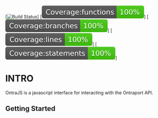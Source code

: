 [![Build Status](https://travis-ci.org/dashcraft/OntraJs.svg?branch=development)]
[![Coverage Functions](coverage/badge-functions.svg)]
[![Coverage Branches ](coverage/badge-branches.svg)]
[![Coverage Lines](coverage/badge-lines.svg)]
[![Coverage Statements](coverage/badge-statements.svg)]
# INTRO

OntraJS is a javascript interface for interacting with the Ontraport API.

## Getting Started
